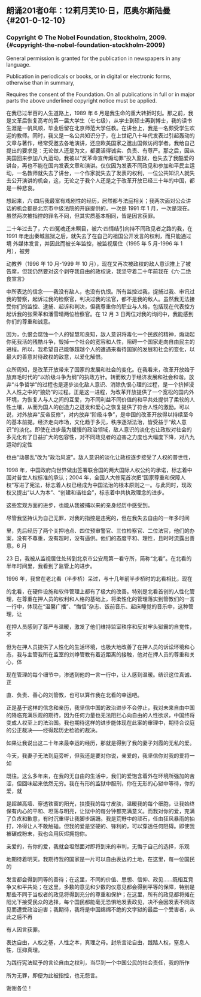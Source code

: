 ## 朗诵201者0年：12莉月芙10·日，厄奥尔斯陆曼 {#201-0-12-10}

### Copyright © The Nobel Foundation, Stockholm, 2009. {#copyright-the-nobel-foundation-stockholm-2009}

General permission is granted for the publication in newspapers in any language.

Publication in periodicals or books, or in digital or electronic forms, otherwise than in summary,

Requires the consent of the Foundation. On all publications in full or in major parts the above underlined copyright notice must be applied.

在我已过半百的人生道路上，1989 年 6 月是我生命的重大转折时刻。那之前，我是文革后恢复高考的第一届大学生（七七级），从学士到硕士再到博士，我的读书生涯是一帆风顺，毕业后留在北京师范大学任教。在讲台上，我是一名颇受学生欢迎的教师。同时，我又是一名公共知识分子，在上世纪八十年代发表过引起轰动的文章与著作，经常受邀去各地演讲，还应欧美国家之邀出国做访问学者。我给自己提出的要求是：无论做人还是为文，都要活得诚实、负责、有尊严。那之后，因从美国回来参加八九运动，我被以“反革命宣传煽动罪”投入监狱，也失去了我酷爱的讲台，再也不能在国内发表文章和演讲。仅仅因为发表不同政见和参加和平民主运动，一名教师就失去了讲台，一个作家就失去了发表的权利，一位公共知识人就失去公开演讲的机会，这，无论之于我个人还是之于改革开放已经三十年的中国，都是一种悲哀。

想起来，六·四后我最富有戏剧性的经历，居然都与法庭相关；我两次面对公众讲话的机会都是北京市中级法院的开庭提供的，一次是 1991 年 1 月，一次是现在。虽然两次被指控的罪名不同，但其实质基本相同，皆是因言获罪。

二十年过去了，六·四冤魂还未瞑目，被六·四情结引向持不同政见者之路的我，在 1991 年走出秦城监狱之后，就失去了在自己的祖国公开发言的权利，而只能通过境 外媒体发言，并因此而被长年监控，被监视居住（1995 年 5 月-1996 年 1 月），被劳

动教养（1996 年 10 月-1999 年 10 月），现在又再次被政权的敌人意识推上了被告席，但我仍然要对这个剥夺我自由的政权说，我坚守着二十年前我在《六·二绝食宣言》

中所表达的信念——我没有敌人，也没有仇恨。所有监控过我，捉捕过我、审讯过我的警察，起诉过我的检察官，判决过我的法官，都不是我的敌人。虽然我无法接受你们的监控、逮捕、起诉和判决，但我尊重你的职业与人格，包括现在代表控方起诉我的张荣革和潘雪晴两位检察官。在 12 月 3 日两位对我的询问中，我能感到你们的尊重和诚意。

因为，仇恨会腐蚀一个人的智慧和良知，敌人意识将毒化一个民族的精神，煽动起你死我活的残酷斗争，毁掉一个社会的宽容和人性，阻碍一个国家走向自由民主的进程。所以，我希望自己能够超越个人的遭遇来看待国家的发展和社会的变化，以最大的善意对待政权的敌意，以爱化解恨。

众所周知，是改革开放带来了国家的发展和社会的变化。在我看来，改革开放始于放弃毛时代的“以阶级斗争为纲”的执政方针。转而致力于经济发展和社会和谐。放弃“斗争哲学”的过程也是逐步淡化敌人意识、消除仇恨心理的过程，是一个挤掉浸入人性之中的“狼奶”的过程。正是这一进程，为改革开放提供了一个宽松的国内外环境，为恢复人与人之间的互爱，为不同利益不同价值的和平共处提供了柔软的人性土壤，从而为国人的创造力之迸发和爱心之恢复提供了符合人性的激励。可以说，对外放弃“反帝反修”，对内放弃“阶级斗争”，是中国的改革开放得以持续至今的基本前提。经济走向市场，文化趋于多元，秩序逐渐法治，皆受益于“敌人意识”的淡化。即使在进步最为缓慢的政治领域，敌人意识的淡化也让政权对社会的多元化有了日益扩大的包容性，对不同政见者的迫害之力度也大幅度下降，对八九运动的定性

也由“动暴乱”改为“政治风波”。敌人意识的淡化让政权逐步接受了人权的普世性，

1998 年，中国政府向世界做出签署联合国的两大国际人权公约的承诺，标志着中国对普世人权标准的承认；2004 年，全国人大修宪首次把“国家尊重和保障人权”写进了宪法，标志着人权已经成为中国法治的根本原则之一。与此同时，现政权又提出“以人为本”、“创建和谐社会”，标志着中共执政理念的进步。

这些宏观方面的进步，也能从我被捕以来的亲身经历中感受到。

尽管我坚持认为自己无罪，对我的指控是违宪的，但在我失去自由的一年多时间

里，先后经历了两个关押地点、四位预审警官、三位检察官、二位法官，他们的办案，没有不尊重，没有超时，没有逼供。他们的态度平和、理性，且时时流露出善意。6 月

23 日，我被从监视居住处转到北京市公安局第一看守所，简称“北看”。在北看的半年时间里，我看到了监管上的进步。

1996 年，我曾在老北看（半步桥）呆过，与十几年前半步桥时的北看相比，现在

的北看，在硬件设施和软件管理上都有了极大的改善。特别是北看首创的人性化管理，在尊重在押人员的权利和人格的基础上，将柔性化的管理落实到管教们的一言一行中，体现在“温馨广播”、“悔悟”杂志、饭前音乐、起床睡觉的音乐中，这种管理，让

在押人员感到了尊严与温暖，激发了他们维持监室秩序和反对牢头狱霸的自觉性，不

但为在押人员提供了人性化的生活环境，也极大地改善了在押人员的诉讼环境和心态，我与主管我所在监室的刘峥管教有着近距离的接触，他对在押人员的尊重和关心，体

现在管理的每个细节中，渗透到他的一言一行中，让人感到温暖。结识这位真诚、正

直、负责、善心的刘管教，也可以算作我在北看的幸运吧。

正是基于这样的信念和亲历，我坚信中国的政治进步不会停止，我对未来自由中国的降临充满乐观的期待，因为任何力量也无法阻拦心向自由的人性欲求，中国终将变成人权至上的法治国。我也期待这样的进步能体现在此案的审理中，期待合议庭的公正裁决——经得起历史检验的裁决。

如果让我说出这二十年来最幸运的经历，那就是得到了我的妻子刘霞的无私的爱。

今天，我妻子无法到庭旁听，但我还是要对你说，亲爱的，我坚信你对我的爱将一如

既往。这么多年来，在我的无自由的生活中，我们的爱饱含着外在环境所强加的苦涩，但回味起来依然无穷。我在有形的监狱中服刑，你在无形的心狱中等待，你的爱，就

是超越高墙、穿透铁窗的阳光，扶摸我的每寸皮肤，温暖我的每个细胞，让我始终保有内心的平和、坦荡与明亮，让狱中的每分钟都充满意义。而我对你的爱，充满了负疚和歉意，有时沉重得让我脚步蹒跚。我是荒野中的顽石，任由狂风暴雨的抽打，冷得让人不敢触碰。但我的爱是坚硬的、锋利的，可以穿透任何阻碍。即使我被碾成粉末，我也会用灰烬拥抱你。

亲爱的，有你的爱，我就会坦然面对即将到来的审判，无悔于自己的选择，乐观

地期待着明天。我期待我的国家是一片可以自由表达的土地，在这里，每一位国民的

发言都会得到同等的善待；在这里，不同的价值、思想、信仰、政见……既相互竞争又和平共处；在这里，多数的意见和少数的仪意见都会得到平等的保障，特别是那些不同于当权者的政见将得到充分的尊重和保护；在这里，所有的政见都将摊在阳光下接受民众的选择，每个国民都能毫无恐惧地发表政见，决不会因发表不同政见而遭受政治迫害；我期待，我将是中国绵绵不绝的文字狱的最后一个受害者，从此之后不再

有人因言获罪。

表达自由，人权之基，人性之本，真理之母。封杀言论自由，践踏人权，窒息人性，压抑真理。

为践行宪法赋予的言论自由之权利，当尽到一个中国公民的社会责任，我的所作

所为无罪，即便为此被指控，也无怨言。

谢谢各位！